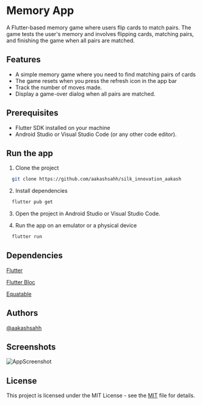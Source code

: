 
# Memory App

A Flutter-based memory game where users flip cards to match pairs. The game tests the user's memory and involves flipping cards, matching pairs, and finishing the game when all pairs are matched.


## Features

- A simple memory game where you need to find matching pairs of cards
- The game resets when you press the refresh icon in the app bar
- Track the number of moves made.
- Display a game-over dialog when all pairs are matched.


## Prerequisites

- 
    Flutter SDK installed on your machine
- Android Studio or Visual Studio Code (or any other code editor).


## Run the app

1. Clone the project

```bash
  git clone https://github.com/aakashsahh/silk_innovation_aakash
```
2. Install dependencies

```bash
  flutter pub get
```
3. Open the project in Android Studio or Visual Studio Code.

4. Run the app on an emulator or a physical device
```bash
  flutter run
```


## Dependencies
[Flutter](https://flutter.dev/)

[Flutter Bloc](https://pub.dev/packages/flutter_bloc)

[Equatable](https://pub.dev/packages/equatable)



## Authors

[@aakashsahh ](https://github.com/aakashsahh)



## Screenshots

![AppScreenshot](https://github.com/user-attachments/assets/4a804a70-b525-41c3-b7a8-e4730ab0557e)

## License

This project is licensed under the MIT License - see the [MIT](https://choosealicense.com/licenses/mit/) file for details.
